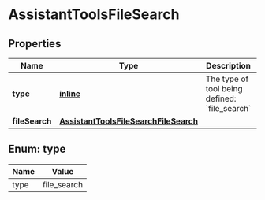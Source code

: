 
# AssistantToolsFileSearch

## Properties
| Name | Type | Description | Notes |
| ------------ | ------------- | ------------- | ------------- |
| **type** | [**inline**](#Type) | The type of tool being defined: &#x60;file_search&#x60; |  |
| **fileSearch** | [**AssistantToolsFileSearchFileSearch**](AssistantToolsFileSearchFileSearch.md) |  |  [optional] |


<a id="Type"></a>
## Enum: type
| Name | Value |
| ---- | ----- |
| type | file_search |



